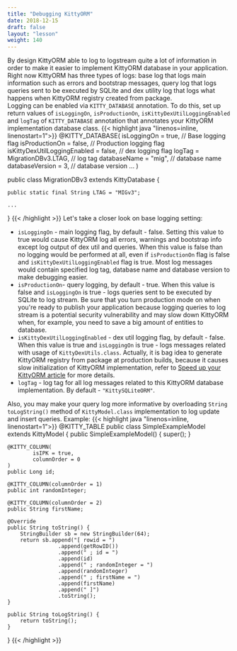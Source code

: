 ```yaml
---
title: "Debugging KittyORM"
date: 2018-12-15
draft: false
layout: "lesson"
weight: 140
---
```

By design KittyORM able to log to logstream quite a lot of information in order to make it easier to implement KittyORM database in your application. Right now KittyORM has three types of logs: base log that logs main information such as errors and bootstrap messages, query log that logs queries sent to be executed by SQLite and dex utility log that logs what happens when KittyORM registry created from package.  
Logging can be enabled via `KITTY_DATABASE` annotation. To do this, set up return values of `isLoggingOn`, `isProductionOn`, `isKittyDexUtilLoggingEnabled` and `logTag` of `KITTY_DATABASE` annotation that annotates your KittyORM implementation database class.
{{< highlight java "linenos=inline, linenostart=1">}}
@KITTY_DATABASE(
        isLoggingOn = true, // Base logging flag
        isProductionOn = false, // Production logging flag
        isKittyDexUtilLoggingEnabled = false, // dex logging flag
        logTag = MigrationDBv3.LTAG, // log tag
        databaseName = "mig", // database name
        databaseVersion = 3, // database version
        ...
)

public class MigrationDBv3 extends KittyDatabase {

    public static final String LTAG = "MIGv3";
    
    ...
}
{{< /highlight >}}
Let's take a closer look on base logging setting:

* `isLoggingOn` - main logging flag, by default - false. Setting this value to true would cause KittyORM log all errors, warnings and bootstrap info except log output of dex util and queries. When this value is false than no logging would be performed at all, even if `isProductionOn` flag is false and `isKittyDexUtilLoggingEnabled` flag is true. Most log messages would contain specified log tag, database name and database version to make debugging easier.
* `isProductionOn`- query logging, by default - true. When this value is false and `isLoggingOn` is true - logs queries sent to be executed by SQLite to log stream. Be sure that you turn production mode on when you're ready to publish your application because logging queries to log stream is a potential security vulnerability and may slow down KittyORM when, for example, you need to save a big amount of entities to database.
* `isKittyDexUtilLoggingEnabled` - dex util logging flag, by default - false. When this value is true and `isLoggingOn` is true - logs messages related with usage of `KittyDexUtils.class`. Actually, it is bag idea to generate KittyORM registry from package at production builds, because it causes slow initialization of KittyORM implementation, refer to [Speed up your KittyORM article](/speedup/) for more details.
* `logTag` - log tag for all log messages related to this KittyORM database implementation. By default - `"KittySQLiteORM"`.

Also, you may make your query log more informative by overloading `String toLogString()` method of `KittyModel.class` implementation to log update and insert queries. Example:
{{< highlight java "linenos=inline, linenostart=1">}}
@KITTY_TABLE
public class SimpleExampleModel extends KittyModel {
    public SimpleExampleModel() {
        super();
    }

    @KITTY_COLUMN(
            isIPK = true,
            columnOrder = 0
    )
    public Long id;

    @KITTY_COLUMN(columnOrder = 1)
    public int randomInteger;

    @KITTY_COLUMN(columnOrder = 2)
    public String firstName;

    @Override
    public String toString() {
        StringBuilder sb = new StringBuilder(64);
        return sb.append("[ rowid = ")
                    .append(getRowID())
                    .append(" ; id = ")
                    .append(id)
                    .append(" ; randomInteger = ")
                    .append(randomInteger)
                    .append(" ; firstName = ")
                    .append(firstName)
                    .append(" ]")
                    .toString();
    }

    public String toLogString() {
        return toString();
    }
}
{{< /highlight >}}
